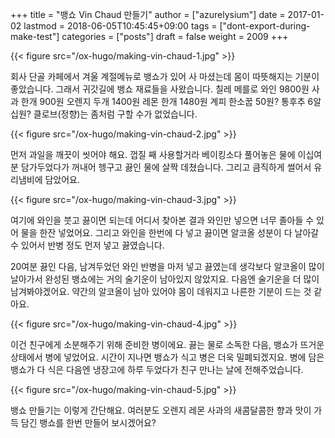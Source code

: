 +++
title = "뱅쇼 Vin Chaud 만들기"
author = ["azurelysium"]
date = 2017-01-02
lastmod = 2018-06-05T10:45:45+09:00
tags = ["dont-export-during-make-test"]
categories = ["posts"]
draft = false
weight = 2009
+++

{{< figure src="/ox-hugo/making-vin-chaud-1.jpg" >}}

회사 단골 카페에서 겨울 계절메뉴로 뱅쇼가 있어 사 마셨는데 몸이 따뜻해지는 기분이 좋았습니다. 그래서 귀갓길에 뱅쇼
재료들을 사왔습니다. 칠레 메를로 와인 9800원 사과 한개 900원 오렌지 두개 1400원 레몬 한개 1480원 계피 한소꿉 50원?
통후추 6알 십원? 클로브(정향)는 좀처럼 구할 수가 없었습니다.

{{< figure src="/ox-hugo/making-vin-chaud-2.jpg" >}}

먼저 과일을 깨끗이 씻어야 해요. 껍질 째 사용할거라 베이킹소다 풀어놓은 물에 이십여분 담가두었다가 꺼내어 헹구고 끓인
물에 살짝 데쳤습니다. 그리고 큼직하게 썰어서 유리냄비에 담았어요.

{{< figure src="/ox-hugo/making-vin-chaud-3.jpg" >}}

여기에 와인을 붓고 끓이면 되는데 어디서 찾아본 결과 와인만 넣으면 너무 졸아들 수 있어 물을 한잔 넣었어요. 그리고 와인을
한번에 다 넣고 끓이면 알코올 성분이 다 날아갈 수 있어서 반병 정도 먼저 넣고 끓였습니다.

20여분 끓인 다음, 남겨두었던 와인 반병을 마저 넣고 끓였는데 생각보다 알코올이 많이 날아가서 완성된 뱅쇼에는 거의
술기운이 남아있지 않았지요. 다음엔 술기운을 더 많이 남겨봐야겠어요. 약간의 알코올이 남아 있어야 몸이 데워지고 나른한
기분이 드는 것 같아요.

{{< figure src="/ox-hugo/making-vin-chaud-4.jpg" >}}

이건 친구에게 소분해주기 위해 준비한 병이에요. 끓는 물로 소독한 다음, 뱅쇼가 뜨거운 상태에서 병에 넣었어요. 시간이
지나면 뱅쇼가 식고 병은 더욱 밀폐되겠지요. 병에 담은 뱅쇼가 다 식은 다음엔 냉장고에 하루 두었다가 친구 만나는 날에
전해주었습니다.

{{< figure src="/ox-hugo/making-vin-chaud-5.jpg" >}}

뱅쇼 만들기는 이렇게 간단해요. 여러분도 오렌지 레몬 사과의 새콤달콤한 향과 맛이 가득 담긴 뱅쇼를 한번 만들어 보시겠어요?